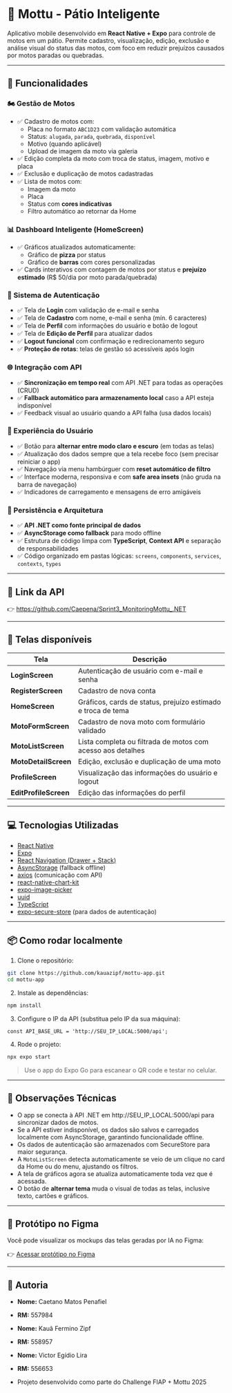 # 🛵 Mottu - Pátio Inteligente

Aplicativo mobile desenvolvido em **React Native + Expo** para controle de motos em um pátio. Permite cadastro, visualização, edição, exclusão e análise visual do status das motos, com foco em reduzir prejuízos causados por motos paradas ou quebradas.

---

## 🚀 Funcionalidades

### 🏍️ Gestão de Motos
- ✅ Cadastro de motos com:
  - Placa no formato `ABC1D23` com validação automática
  - Status: `alugada`, `parada`, `quebrada`, `disponível`
  - Motivo (quando aplicável)
  - Upload de imagem da moto via galeria
- ✅ Edição completa da moto com troca de status, imagem, motivo e placa
- ✅ Exclusão e duplicação de motos cadastradas
- ✅ Lista de motos com:
  - Imagem da moto
  - Placa
  - Status com **cores indicativas**
  - Filtro automático ao retornar da Home

### 📊 Dashboard Inteligente (HomeScreen)
- ✅ Gráficos atualizados automaticamente:
  - Gráfico de **pizza** por status
  - Gráfico de **barras** com cores personalizadas
- ✅ Cards interativos com contagem de motos por status e **prejuízo estimado** (R$ 50/dia por moto parada/quebrada)

### 🔐 Sistema de Autenticação
- ✅ Tela de **Login** com validação de e-mail e senha
- ✅ Tela de **Cadastro** com nome, e-mail e senha (mín. 6 caracteres)
- ✅ Tela de **Perfil** com informações do usuário e botão de logout
- ✅ Tela de **Edição de Perfil** para atualizar dados
- ✅ **Logout funcional** com confirmação e redirecionamento seguro
- ✅ **Proteção de rotas**: telas de gestão só acessíveis após login

### 🌐 Integração com API
- ✅ **Sincronização em tempo real** com API .NET para todas as operações (CRUD)
- ✅ **Fallback automático para armazenamento local** caso a API esteja indisponível
- ✅ Feedback visual ao usuário quando a API falha (usa dados locais)

### 🎨 Experiência do Usuário
- ✅ Botão para **alternar entre modo claro e escuro** (em todas as telas)
- ✅ Atualização dos dados sempre que a tela recebe foco (sem precisar reiniciar o app)
- ✅ Navegação via menu hambúrguer com **reset automático de filtro**
- ✅ Interface moderna, responsiva e com **safe area insets** (não gruda na barra de navegação)
- ✅ Indicadores de carregamento e mensagens de erro amigáveis

### 💾 Persistência e Arquitetura
- ✅ **API .NET como fonte principal de dados**
- ✅ **AsyncStorage como fallback** para modo offline
- ✅ Estrutura de código limpa com **TypeScript**, **Context API** e separação de responsabilidades
- ✅ Código organizado em pastas lógicas: `screens`, `components`, `services`, `contexts`, `types`

---

## 🧩 Link da API
👉 https://github.com/Caepena/Sprint3_MonitoringMottu_.NET

---

## 🧩 Telas disponíveis

| Tela                   | Descrição |
|------------------------|-----------|
| **LoginScreen**        | Autenticação de usuário com e-mail e senha |
| **RegisterScreen**     | Cadastro de nova conta |
| **HomeScreen**         | Gráficos, cards de status, prejuízo estimado e troca de tema |
| **MotoFormScreen**     | Cadastro de nova moto com formulário validado |
| **MotoListScreen**     | Lista completa ou filtrada de motos com acesso aos detalhes |
| **MotoDetailScreen**   | Edição, exclusão e duplicação de uma moto |
| **ProfileScreen**      | Visualização das informações do usuário e logout |
| **EditProfileScreen**  | Edição das informações do perfil |

---

## 💻 Tecnologias Utilizadas

- [React Native](https://reactnative.dev/)
- [Expo](https://expo.dev/)
- [React Navigation (Drawer + Stack)](https://reactnavigation.org/)
- [AsyncStorage](https://docs.expo.dev/versions/latest/sdk/async-storage/) (fallback offline)
- [axios](https://axios-http.com/) (comunicação com API)
- [react-native-chart-kit](https://github.com/indiespirit/react-native-chart-kit)
- [expo-image-picker](https://docs.expo.dev/versions/latest/sdk/imagepicker/)
- [uuid](https://www.npmjs.com/package/react-native-uuid)
- [TypeScript](https://www.typescriptlang.org/)
- [expo-secure-store](https://docs.expo.dev/versions/latest/sdk/secure-store/) (para dados de autenticação)

---

## 📦 Como rodar localmente

1. Clone o repositório:

```bash
git clone https://github.com/kauazipf/mottu-app.git
cd mottu-app
```

2. Instale as dependências:

```bash
npm install
```

3. Configure o IP da API (substitua pelo IP da sua máquina):

```// src/services/apiService.ts
const API_BASE_URL = 'http://SEU_IP_LOCAL:5000/api';
```

4. Rode o projeto:

```bash
npx expo start
```

> Use o app do Expo Go para escanear o QR code e testar no celular.

---

## 🧠 Observações Técnicas

- O app se conecta à API .NET em http://SEU_IP_LOCAL:5000/api para sincronizar dados de motos.
- Se a API estiver indisponível, os dados são salvos e carregados localmente com AsyncStorage, garantindo funcionalidade offline.
- Os dados de autenticação são armazenados com SecureStore para maior segurança.
- A `MotoListScreen` detecta automaticamente se veio de um clique no card da Home ou do menu, ajustando os filtros.
- A tela de gráficos agora se atualiza automaticamente toda vez que é acessada.
- O botão de **alternar tema** muda o visual de todas as telas, inclusive texto, cartões e gráficos.

---

## 🎨 Protótipo no Figma

Você pode visualizar os mockups das telas geradas por IA no Figma:

👉 [Acessar protótipo no Figma]([[https://www.figma.com/file/SEU-LINK-AQUI/Mottu-P%C3%A1tio-Inteligente-Mockup](https://www.figma.com/design/jcaofnnroEDitnYHUZA0T1/Protótipo-da-MonitoringMottu?node-id=0-1&p=f&m=draw)](https://www.figma.com/design/jcaofnnroEDitnYHUZA0T1/Protótipo-da-MonitoringMottu?node-id=0-1&p=f&m=draw))

---

## 👥 Autoria

- **Nome:** Caetano Matos Penafiel 
- **RM:** 557984
  
- **Nome:** Kauã Fermino Zipf
- **RM:** 558957
  
- **Nome:** Victor Egídio Lira 
- **RM:** 556653
  
- Projeto desenvolvido como parte do Challenge FIAP + Mottu 2025
